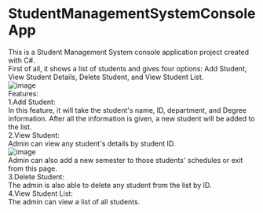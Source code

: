 # StudentManagementSystemConsoleApp
This is a Student Management System console application project created with C#.<br>
First of all, it shows a list of students and gives four options: Add Student, View Student Details, Delete Student, and View Student List.
<br>
![image](https://user-images.githubusercontent.com/76594049/205429392-d30030be-ae4c-4cff-9fde-263e0225ffd1.png)
<br>
Features:
<br>
1.Add Student:
<br>
In this feature, it will take the student's name, ID, department, and Degree information. After all the information is given, a new student will be added to the list.
<br>
2.View Student:
<br>
Admin can view any student's details by student ID.
<br>
![image](https://user-images.githubusercontent.com/76594049/205438929-14713751-d3d0-4c19-a189-2a093cd00de7.png)
<br>
Admin can also add a new semester to those students' schedules or exit from this page.
<br>
3.Delete Student:
<br>
The admin is also able to delete any student from the list by ID.
<br>
4.View Student List:
<br>
The admin can view a list of all students.
